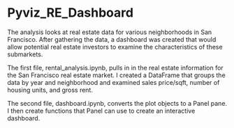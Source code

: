 # Pyviz_RE_Dashboard

The analysis looks at real estate data for various neighborhoods in San Francisco. After gathering the data, a dashboard was created that would allow potential real estate investors to examine the characteristics of these submarkets. 

The first file, rental_analysis.ipynb, pulls in in the real estate information for the San Francisco real estate market. I created a DataFrame that groups the data by year and neighborhood and examined sales price/sqft, number of housing units, and gross rent. 

The second file, dashboard.ipynb, converts the plot objects to a Panel pane. I then create functions that Panel can use to create an interactive dashboard. 

